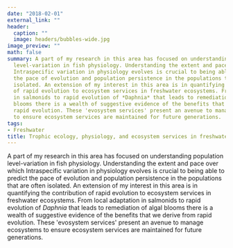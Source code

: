 ```yaml
---
date: "2018-02-01"
external_link: ""
header:
  caption: ""
  image: headers/bubbles-wide.jpg
image_preview: ""
math: false
summary: A part of my research in this area has focused on understanding population
  level-variation in fish physiology. Understanding the extent and pace over which
  Intraspecific variation in physiology evolves is crucial to being able to predict
  the pace of evolution and population persistence in the populations that are often
  isolated. An extension of my interest in this area is in quantifying the contribution
  of rapid evolution to ecosystem services in freshwater ecosystems. From local adaptation
  in salmonids to rapid evolution of *Daphnia* that leads to remediation of algal
  blooms there is a wealth of suggestive evidence of the benefits that we derive from
  rapid evolution. These 'evosystem services' present an avenue to manage ecosystems
  to ensure ecosystem services are maintained for future generations.
tags:
- Freshwater
title: Trophic ecology, physiology, and ecosystem services in freshwater ecosystems
---
```

A part of my research in this area has focused on understanding population level-variation in fish physiology. Understanding the extent and pace over which Intraspecific variation in physiology evolves is crucial to being able to predict the pace of evolution and population persistence in the populations that are often isolated. An extension of my interest in this area is in quantifying the contribution of rapid evolution to ecosystem services in freshwater ecosystems. From local adaptation in salmonids to rapid evolution of *Daphnia* that leads to remediation of algal blooms there is a wealth of suggestive evidence of the benefits that we derive from rapid evolution. These 'evosystem services' present an avenue to manage ecosystems to ensure ecosystem services are maintained for future generations.
